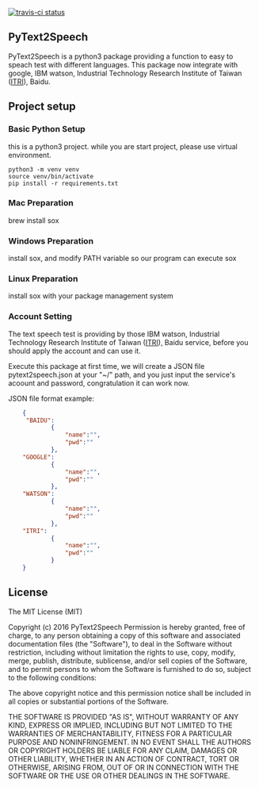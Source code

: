 [![travis-ci status](https://travis-ci.org/chairco/PyText2Speech.svg?branch=master)](https://travis-ci.org/chairco/PyText2Speech)


PyText2Speech
---
PyText2Speech is a python3 package providing a function to easy to speach test with different languages.
This package now integrate with google, IBM watson, Industrial Technology 
Research Institute of Taiwan ([ITRI](https://www.itri.org.tw/)), Baidu.

Project setup
---


### Basic Python Setup

this is a python3 project. while you are start project, please use virtual environment.

    python3 -m venv venv
    source venv/bin/activate
    pip install -r requirements.txt
   

### Mac Preparation

brew install sox

### Windows Preparation

install sox, and modify PATH variable so our program can execute sox


### Linux Preparation

install sox with your package management system


### Account Setting

The text speech test is providing by those IBM watson, Industrial Technology Research Institute of Taiwan ([ITRI](https://www.itri.org.tw/)), Baidu service, before you should apply the account and can use it.

Execute this package at first time, we will create a JSON file pytext2speech.json at your "~/" path, and you just input the service's acoount and password, congratulation it can work now.

JSON file format example:
```json    
    {
     "BAIDU":
            {
                "name":"",
                "pwd":""
            },
    "GOOGLE":
            {
                "name":"",
                "pwd":""
            },
    "WATSON":
            {
                "name":"",
                "pwd":""
            },
    "ITRI":
            {
                "name":"",
                "pwd":""
            }
    }
```


License
---
The MIT License (MIT)

Copyright (c) 2016 PyText2Speech
Permission is hereby granted, free of charge, to any person obtaining a copy of this software and associated documentation files (the "Software"), to deal in the Software without restriction, including without limitation the rights to use, copy, modify, merge, publish, distribute, sublicense, and/or sell copies of the Software, and to permit persons to whom the Software is furnished to do so, subject to the following conditions:

The above copyright notice and this permission notice shall be included in all copies or substantial portions of the Software.

THE SOFTWARE IS PROVIDED "AS IS", WITHOUT WARRANTY OF ANY KIND, EXPRESS OR IMPLIED,
INCLUDING BUT NOT LIMITED TO THE WARRANTIES OF MERCHANTABILITY, FITNESS FOR A PARTICULAR PURPOSE AND NONINFRINGEMENT.
IN NO EVENT SHALL THE AUTHORS OR COPYRIGHT HOLDERS BE LIABLE FOR ANY CLAIM, DAMAGES OR OTHER LIABILITY, WHETHER IN AN ACTION OF CONTRACT, TORT OR OTHERWISE, ARISING FROM, OUT OF OR IN CONNECTION WITH THE SOFTWARE OR THE USE OR OTHER DEALINGS IN THE SOFTWARE.